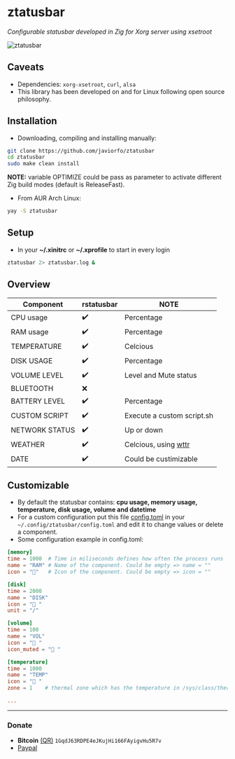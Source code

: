 # ztatusbar
*Configurable statusbar developed in Zig for Xorg server using xsetroot*

<img src="https://github.com/javiorfo/img/blob/master/xtatusbar/ztatusbar.png?raw=true" alt="ztatusbar" />

## Caveats
- Dependencies: `xorg-xsetroot`, `curl`, `alsa`
- This library has been developed on and for Linux following open source philosophy.

## Installation
- Downloading, compiling and installing manually:
```bash
git clone https://github.com/javiorfo/ztatusbar
cd ztatusbar
sudo make clean install
```
**NOTE:** variable OPTIMIZE could be pass as parameter to activate different Zig build modes (default is ReleaseFast).

- From AUR Arch Linux:
```bash
yay -S ztatusbar
```

## Setup
- In your **~/.xinitrc** or **~/.xprofile** to start in every login
```bash
ztatusbar 2> ztatusbar.log &
```

## Overview
| Component | rstatusbar | NOTE |
| ------- | ------------- | ---- |
| CPU usage | :heavy_check_mark: | Percentage |
| RAM usage | :heavy_check_mark: | Percentage |
| TEMPERATURE | :heavy_check_mark: | Celcious |
| DISK USAGE | :heavy_check_mark: | Percentage |
| VOLUME LEVEL | :heavy_check_mark: | Level and Mute status |
| BLUETOOTH | :x: | |
| BATTERY LEVEL | :heavy_check_mark: | Percentage |
| CUSTOM SCRIPT | :heavy_check_mark: | Execute a custom script.sh |
| NETWORK STATUS | :heavy_check_mark: | Up or down |
| WEATHER | :heavy_check_mark: | Celcious, using [wttr](https://wttr.in/) |
| DATE | :heavy_check_mark: | Could be custimizable |

## Customizable
- By default the statusbar contains: **cpu usage, memory usage, temperature, disk usage, volume and datetime**
- For a custom configuration put this file [config.toml](https://github.com/javiorfo/ztatusbar/blob/master/config/config.toml) in your `~/.config/ztatusbar/config.toml` and edit it to change values or delete a component.
- Some configuration example in config.toml:
```toml
[memory]
time = 1000  # Time in miliseconds defines how often the process runs
name = "RAM" # Name of the component. Could be empty => name = ""
icon = ""   # Icon of the component. Could be empty => icon = ""

[disk]
time = 2000
name = "DISK"
icon = "󰋊 "
unit = "/"

[volume]
time = 100
name = "VOL"
icon = " " 
icon_muted = "󰖁 "

[temperature]
time = 1000
name = "TEMP"
icon = "󰏈 " 
zone = 1    # thermal zone which has the temperature in /sys/class/thermal_zone{variable here}/temp. If not set it uses thermal_zone0/temp

...
```
---

### Donate
- **Bitcoin** [(QR)](https://raw.githubusercontent.com/javiorfo/img/master/crypto/bitcoin.png)  `1GqdJ63RDPE4eJKujHi166FAyigvHu5R7v`
- [Paypal](https://www.paypal.com/donate/?hosted_button_id=FA7SGLSCT2H8G)
